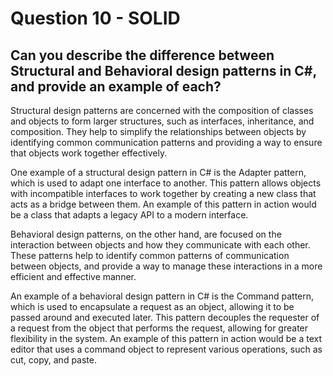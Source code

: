 # Question 10 - SOLID

## Can you describe the difference between Structural and Behavioral design patterns in C#, and provide an example of each?

Structural design patterns are concerned with the composition of classes and objects to form larger structures, such as interfaces, inheritance, and composition. They help to simplify the relationships between objects by identifying common communication patterns and providing a way to ensure that objects work together effectively.

One example of a structural design pattern in C# is the Adapter pattern, which is used to adapt one interface to another. This pattern allows objects with incompatible interfaces to work together by creating a new class that acts as a bridge between them. An example of this pattern in action would be a class that adapts a legacy API to a modern interface.

Behavioral design patterns, on the other hand, are focused on the interaction between objects and how they communicate with each other. These patterns help to identify common patterns of communication between objects, and provide a way to manage these interactions in a more efficient and effective manner.

An example of a behavioral design pattern in C# is the Command pattern, which is used to encapsulate a request as an object, allowing it to be passed around and executed later. This pattern decouples the requester of a request from the object that performs the request, allowing for greater flexibility in the system. An example of this pattern in action would be a text editor that uses a command object to represent various operations, such as cut, copy, and paste.
